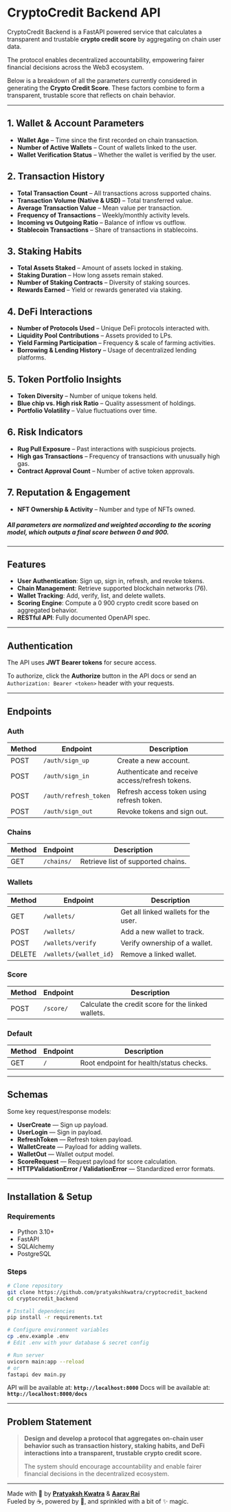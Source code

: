 # CryptoCredit Backend API

CryptoCredit Backend is a FastAPI powered service that calculates a transparent and trustable **crypto credit score** by aggregating on chain user data.

The protocol enables decentralized accountability, empowering fairer financial decisions across the Web3 ecosystem.

Below is a breakdown of all the parameters currently considered in generating the **Crypto Credit Score**. These factors combine to form a transparent, trustable score that reflects on chain behavior.

---

## **1. Wallet & Account Parameters**

* **Wallet Age** – Time since the first recorded on chain transaction.
* **Number of Active Wallets** – Count of wallets linked to the user.
* **Wallet Verification Status** – Whether the wallet is verified by the user.

## **2. Transaction History**

* **Total Transaction Count** – All transactions across supported chains.
* **Transaction Volume (Native & USD)** – Total transferred value.
* **Average Transaction Value** – Mean value per transaction.
* **Frequency of Transactions** – Weekly/monthly activity levels.
* **Incoming vs Outgoing Ratio** – Balance of inflow vs outflow.
* **Stablecoin Transactions** – Share of transactions in stablecoins.

## **3. Staking Habits**

* **Total Assets Staked** – Amount of assets locked in staking.
* **Staking Duration** – How long assets remain staked.
* **Number of Staking Contracts** – Diversity of staking sources.
* **Rewards Earned** – Yield or rewards generated via staking.

## **4. DeFi Interactions**

* **Number of Protocols Used** – Unique DeFi protocols interacted with.
* **Liquidity Pool Contributions** – Assets provided to LPs.
* **Yield Farming Participation** – Frequency & scale of farming activities.
* **Borrowing & Lending History** – Usage of decentralized lending platforms.

## **5. Token Portfolio Insights**

* **Token Diversity** – Number of unique tokens held.
* **Blue chip vs. High risk Ratio** – Quality assessment of holdings.
* **Portfolio Volatility** – Value fluctuations over time.

## **6. Risk Indicators**

* **Rug Pull Exposure** – Past interactions with suspicious projects.
* **High gas Transactions** – Frequency of transactions with unusually high gas.
* **Contract Approval Count** – Number of active token approvals.

## **7. Reputation & Engagement**

* **NFT Ownership & Activity** – Number and type of NFTs owned.

##### All parameters are normalized and weighted according to the scoring model, which outputs a final score between 0 and 900.

---

## Features

* **User Authentication**: Sign up, sign in, refresh, and revoke tokens.
* **Chain Management**: Retrieve supported blockchain networks (76).
* **Wallet Tracking**: Add, verify, list, and delete wallets.
* **Scoring Engine**: Compute a 0 900 crypto credit score based on aggregated behavior.
* **RESTful API**: Fully documented OpenAPI spec.

---

## Authentication

The API uses **JWT Bearer tokens** for secure access.

To authorize, click the **Authorize** button in the API docs or send an `Authorization: Bearer <token>` header with your requests.

---

## Endpoints

### Auth

| Method | Endpoint              | Description                                     |
| ------ | --------------------- | ----------------------------------------------- |
| POST   | `/auth/sign_up`       | Create a new account.                           |
| POST   | `/auth/sign_in`       | Authenticate and receive access/refresh tokens. |
| POST   | `/auth/refresh_token` | Refresh access token using refresh token.       |
| POST   | `/auth/sign_out`      | Revoke tokens and sign out.                     |

### Chains

| Method | Endpoint   | Description                        |
| ------ | ---------- | ---------------------------------- |
| GET    | `/chains/` | Retrieve list of supported chains. |

### Wallets

| Method | Endpoint               | Description                          |
| ------ | ---------------------- | ------------------------------------ |
| GET    | `/wallets/`            | Get all linked wallets for the user. |
| POST   | `/wallets/`            | Add a new wallet to track.           |
| POST   | `/wallets/verify`      | Verify ownership of a wallet.        |
| DELETE | `/wallets/{wallet_id}` | Remove a linked wallet.              |

### Score

| Method | Endpoint  | Description                                        |
| ------ | --------- | -------------------------------------------------- |
| POST   | `/score/` | Calculate the credit score for the linked wallets. |

### Default

| Method | Endpoint | Description                             |
| ------ | -------- | --------------------------------------- |
| GET    | `/`      | Root endpoint for health/status checks. |

---

## Schemas

Some key request/response models:

* **UserCreate** — Sign up payload.
* **UserLogin** — Sign in payload.
* **RefreshToken** — Refresh token payload.
* **WalletCreate** — Payload for adding wallets.
* **WalletOut** — Wallet output model.
* **ScoreRequest** — Request payload for score calculation.
* **HTTPValidationError / ValidationError** — Standardized error formats.

---

## Installation & Setup

### Requirements

* Python 3.10+
* FastAPI
* SQLAlchemy
* PostgreSQL

### Steps

```bash
# Clone repository
git clone https://github.com/pratyakshkwatra/cryptocredit_backend
cd cryptocredit_backend

# Install dependencies
pip install -r requirements.txt

# Configure environment variables
cp .env.example .env
# Edit .env with your database & secret config

# Run server
uvicorn main:app --reload 
# or
fastapi dev main.py
```

API will be available at: **`http://localhost:8000`**
Docs will be available at: **`http://localhost:8000/docs`**

---

## Problem Statement

> **Design and develop a protocol that aggregates on-chain user behavior such as transaction history, staking habits, and DeFi interactions into a transparent, trustable crypto credit score.**
>
> The system should encourage accountability and enable fairer financial decisions in the decentralized ecosystem.

---
Made with 💜 by  [**Pratyaksh Kwatra**](https://github.com/pratyakshkwatra) & [**Aarav Rai**](https://github.com/Aarav-Rai)  
Fueled by ☕, powered by 🚀, and sprinkled with a bit of ✨ magic.
